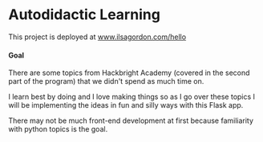 
# Autodidactic Learning

This project is deployed at www.ilsagordon.com/hello

#### Goal

There are some topics from Hackbright Academy (covered in the second part of the program) that we didn't spend as much time on.

I learn best by doing and I love making things so as I go over these topics I will be implementing the ideas in fun and silly ways with this Flask app.

There may not be much front-end development at first because familiarity with python topics is the goal. 
